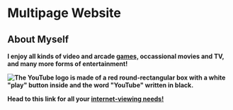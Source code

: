 <!DOCTYPE html>
# Multipage Website

<body>
<html>

<h2>About Myself</h2>
<b> I enjoy all kinds of video and arcade
<a href="https://github.com/Th0u4rt1/Multipage-Website/blob/games/README.md">games,</a>
<b> occassional movies and TV, and many more forms of entertainment!<p/>
  
<img src="https://upload.wikimedia.org/wikipedia/commons/thumb/b/b8/YouTube_Logo_2017.svg/250px-YouTube_Logo_2017.svg.png" alt="The YouTube logo is made of a red round-rectangular box with a white &quot;play&quot; button inside and the word &quot;YouTube&quot; written in black."/>

<b> Head to this link for all your 
<a href="https://youtube.com">internet-viewing needs!</a>
</body>
</html>
